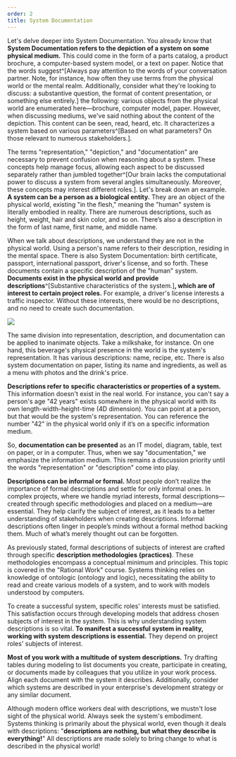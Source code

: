 ```yaml
---
order: 2
title: System Documentation
---
```


Let's delve deeper into System Documentation. You already know that **System Documentation refers to the depiction of a system on some physical medium.** This could come in the form of a parts catalog, a product brochure, a computer-based system model, or a text on paper. Notice that the words suggest^[Always pay attention to the words of your conversation partner. Note, for instance, how often they use terms from the physical world or the mental realm. Additionally, consider what they're looking to discuss: a substantive question, the format of content presentation, or something else entirely.] the following: various objects from the physical world are enumerated here—brochure, computer model, paper. However, when discussing mediums, we've said nothing about the content of the depiction. This content can be seen, read, heard, etc. It characterizes a system based on various parameters^[Based on what parameters? On those relevant to numerous stakeholders.].

The terms "representation," "depiction," and "documentation" are necessary to prevent confusion when reasoning about a system. These concepts help manage focus, allowing each aspect to be discussed separately rather than jumbled together^[Our brain lacks the computational power to discuss a system from several angles simultaneously. Moreover, these concepts may interest different roles.]. Let's break down an example. **A system can be a person as a biological entity.** They are an object of the physical world, existing "in the flesh," meaning the "human" system is literally embodied in reality. There are numerous descriptions, such as height, weight, hair and skin color, and so on. There’s also a description in the form of last name, first name, and middle name.

When we talk about descriptions, we understand they are not in the physical world. Using a person's name refers to their description, residing in the mental space. There is also System Documentation: birth certificate, passport, international passport, driver's license, and so forth. These documents contain a specific description of the "human" system. **Documents exist in the physical world and provide descriptions**^[Substantive characteristics of the system.]**, which are of interest to certain project roles.** For example, a driver's license interests a traffic inspector. Without these interests, there would be no descriptions, and no need to create such documentation.

![](/text/Introduction-to-SThinking/2024-11-23T2158/1400/4.png)

The same division into representation, description, and documentation can be applied to inanimate objects. Take a milkshake, for instance. On one hand, this beverage's physical presence in the world is the system's representation. It has various descriptions: name, recipe, etc. There is also system documentation on paper, listing its name and ingredients, as well as a menu with photos and the drink's price.

**Descriptions refer to** **specific** **characteristics or properties of a system.** This information doesn't exist in the real world. For instance, you can't say a person's age "42 years" exists somewhere in the physical world with its own length-width-height-time (4D dimension). You can point at a person, but that would be the system's representation. You can reference the number "42" in the physical world only if it’s on a specific information medium.

So, **documentation can be presented** as an IT model, diagram, table, text on paper, or in a computer. Thus, when we say "documentation," we emphasize the information medium. This remains a discussion priority until the words "representation" or "description" come into play.

**Descriptions can be informal or formal.** Most people don’t realize the importance of formal descriptions and settle for only informal ones. In complex projects, where we handle myriad interests, formal descriptions—created through specific methodologies and placed on a medium—are essential. They help clarify the subject of interest, as it leads to a better understanding of stakeholders when creating descriptions. Informal descriptions often linger in people’s minds without a formal method backing them. Much of what’s merely thought out can be forgotten.

As previously stated, formal descriptions of subjects of interest are crafted through specific **description methodologies** **(practices)**. These methodologies encompass a conceptual minimum and principles. This topic is covered in the "Rational Work" course. Systems thinking relies on knowledge of ontologic (ontology and logic), necessitating the ability to read and create various models of a system, and to work with models understood by computers.

To create a successful system, specific roles' interests must be satisfied. This satisfaction occurs through developing models that address chosen subjects of interest in the system. This is why understanding system descriptions is so vital. **To manifest a successful system in reality,** **working with system descriptions is essential.** They depend on project roles' subjects of interest.

**Most of you work with a multitude of system descriptions.** Try drafting tables during modeling to list documents you create, participate in creating, or documents made by colleagues that you utilize in your work process. Align each document with the system it describes. Additionally, consider which systems are described in your enterprise's development strategy or any similar document.

Although modern office workers deal with descriptions, we mustn't lose sight of the physical world. Always seek the system's embodiment. Systems thinking is primarily about the physical world, even though it deals with descriptions: "**descriptions are nothing, but what they describe is everything!**" All descriptions are made solely to bring change to what is described in the physical world!